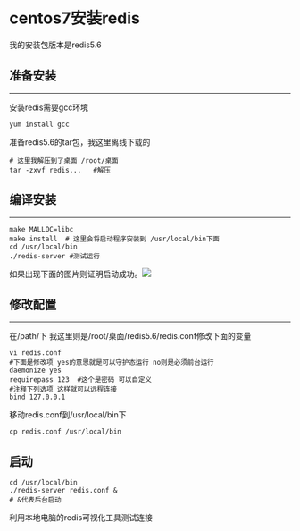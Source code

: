 # centos7安装redis

我的安装包版本是redis5.6

<!-- more -->

## 准备安装

---

安装redis需要gcc环境

```
yum install gcc
```

准备redis5.6的tar包，我这里离线下载的

```
# 这里我解压到了桌面 /root/桌面
tar -zxvf redis...   #解压
```

## 编译安装

---

```
make MALLOC=libc
make install  # 这里会将启动程序安装到 /usr/local/bin下面
cd /usr/local/bin
./redis-server #测试运行
```


如果出现下面的图片则证明启动成功。![](https://s2.ax1x.com/2019/04/30/E8A5h6.png)

## 修改配置

-----

在/path/下 我这里则是/root/桌面/redis5.6/redis.conf修改下面的变量

```
vi redis.conf
#下面是修改项 yes的意思就是可以守护态运行 no则是必须前台运行
daemonize yes
requirepass 123  #这个是密码 可以自定义
#注释下列选项 这样就可以远程连接
bind 127.0.0.1
```

移动redis.conf到/usr/local/bin下

```
cp redis.conf /usr/local/bin
```

## 启动

```
cd /usr/local/bin
./redis-server redis.conf & 
# &代表后台启动
```

利用本地电脑的redis可视化工具测试连接

